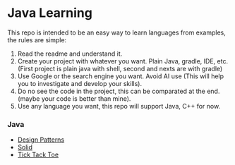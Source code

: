 # Java Learning
This repo is intended to be an easy way to learn languages from examples, the rules are simple:
1. Read the readme and understand it.
2. Create your project with whatever you want. Plain Java, gradle, IDE, etc. (First project is plain java with shell, second and nexts are with gradle)
3. Use Google or the search engine you want. Avoid AI use (This will help you to investigate and develop your skills).
4. Do no see the code in the project, this can be comparated at the end. (maybe your code is better than mine).
5. Use any language you want, this repo will support Java, C++ for now.

### Java
- [Design Patterns](designPatterns)
- [Solid](solid)
- [Tick Tack Toe](tickTackToe)
